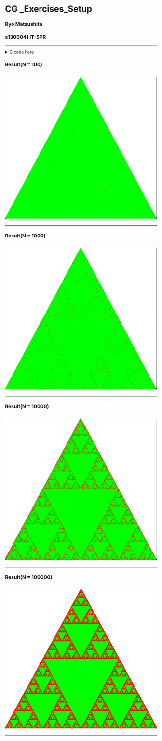 # CG \_Exercises_Setup <!-- omit in toc -->

### Ryo Matsushita

### s1300041 IT-SPR

---




<details>
  <summary>C code here</summary>

```
#ifdef __APPLE__
#include <GLUT/glut.h>
#else
#include <GL/glut.h>
#endif
#include <stdlib.h>
#include <math.h>
#include <stdio.h>

const int N = 1000;
float TriangleDots[N + 2][2];

void LetsFractal(int N) {
    TriangleDots[0][0] = 0.0f; TriangleDots[0][1] = 0.0f;
    TriangleDots[1][0] = 1.0f; TriangleDots[1][1] = 0.0f;
    TriangleDots[2][0] = 0.5f; TriangleDots[2][1] = 1.0f;

    for (int i = 3; i < N + 2; i++) {
        int random = rand() % 3;
        for (int j = 0; j < 2; j++)
            TriangleDots[i][j] = (TriangleDots[i - 1][j] + TriangleDots[random][j]) / 2;
    }
}

void LetsDisplay(float color, int n, int N, int a, int b) {
    glPointSize(color);
    glColor3f(a, b, 0);
    glBegin(GL_POINTS);
    for (int i = n; i < N; i++) glVertex2fv(TriangleDots[i]);
    glEnd();
}

static void display(void) {
    glMatrixMode(GL_MODELVIEW);
    glLoadIdentity();

    // Repaint the background with the color
    // specified by glClearColor()
    glClear(GL_COLOR_BUFFER_BIT);

    LetsFractal(N);
    LetsDisplay(10.0f, 0, 3, 0, 1);
    LetsDisplay(2.0f, 3, N + 2, 1, 0);

    glutSwapBuffers();
}

static void initGL(void) {
    // Set the color for painting the background (White)
    glClearColor(1.0, 1.0, 1.0, 1.0);

    // Set an orthographic projection
    glMatrixMode(GL_PROJECTION);
    glLoadIdentity();
    glOrtho(0.0, 1.0, 0.0, 1.0, -1.0, 1.0);
}

static void keyHandle(unsigned char key, int x, int y) {
    // Exit when ESC is pressed
    if (key == 27) exit(0);
}

int main(int argc, char** argv) {
    glutInit(&argc, argv);
    glutInitDisplayMode(GLUT_DOUBLE | GLUT_RGB);
    glutInitWindowSize(800, 800);
    glutInitWindowPosition(100, 100);
    glutCreateWindow("Setup");

    initGL();

    glutDisplayFunc(display);
    glutKeyboardFunc(keyHandle);
    glutMainLoop();
    return 0;
}
```

</details>



### Result(N = 100)

## ![](images/100_2.png)

---

### Result(N = 1000)

## ![](images/1000_2.png)

---

### Result(N = 10000)

## ![](images/10000_2.png)

---

### Result(N = 100000)

## ![](images/100000_2.png)

---
